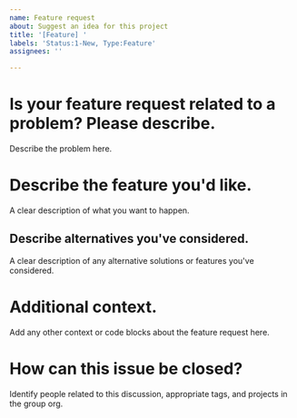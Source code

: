 ```yaml
---
name: Feature request
about: Suggest an idea for this project
title: '[Feature] '
labels: 'Status:1-New, Type:Feature'
assignees: ''

---
```


# Is your feature request related to a problem? Please describe.

Describe the problem here.

# Describe the feature you'd like.

A clear description of what you want to happen.

## Describe alternatives you've considered.

A clear description of any alternative solutions or features you've considered.

# Additional context.

Add any other context or code blocks about the feature request here.

# How can this issue be closed?

Identify people related to this discussion, appropriate tags, and projects in the group org.
